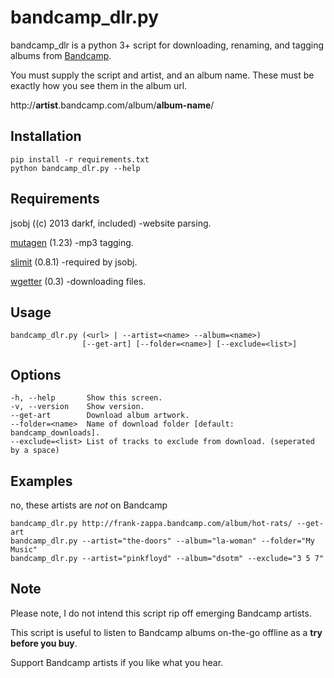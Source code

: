 bandcamp_dlr.py
=============

bandcamp_dlr is a python 3+ script for downloading, renaming, and tagging albums from [Bandcamp](http://bandcamp.com/).

You must supply the script and artist, and an album name. These must be exactly how you see them in the album url.

http://**artist**.bandcamp.com/album/**album-name**/

Installation
-----------

	pip install -r requirements.txt
	python bandcamp_dlr.py --help
	

Requirements
-----

jsobj ((c) 2013 darkf, included) -website parsing.

[mutagen](https://pypi.python.org/pypi/mutagen/1.12) (1.23) -mp3 tagging.

[slimit](https://pypi.python.org/pypi/slimit) (0.8.1) -required by jsobj.

[wgetter](https://pypi.python.org/pypi/wgetter/) (0.3) -downloading files.

Usage
-----
    bandcamp_dlr.py (<url> | --artist=<name> --album=<name>)
                    [--get-art] [--folder=<name>] [--exclude=<list>]

Options
-----
    -h, --help       Show this screen.
    -v, --version    Show version.
    --get-art        Download album artwork.
    --folder=<name>  Name of download folder [default: bandcamp_downloads].
    --exclude=<list> List of tracks to exclude from download. (seperated by a space)

Examples
-----
no, these artists are *not* on Bandcamp

    bandcamp_dlr.py http://frank-zappa.bandcamp.com/album/hot-rats/ --get-art
    bandcamp_dlr.py --artist="the-doors" --album="la-woman" --folder="My Music"
    bandcamp_dlr.py --artist="pinkfloyd" --album="dsotm" --exclude="3 5 7"
	
Note
-----

Please note, I do not intend this script rip off emerging Bandcamp artists.

This script is useful to listen to Bandcamp albums on-the-go offline as a **try before you buy**.

Support Bandcamp artists if you like what you hear.